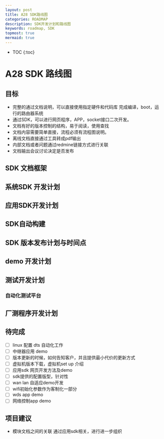 ```yaml
---
layout: post
title: A28 SDK路线图
categories: ROADMAP
description: SDK开发计划和路线图
keywords: roadmap, SDK
topmost: true
mermaid: true
---
```


* TOC
{:toc}


# A28 SDK 路线图

## 目标
- 完整的通过文档说明，可以直接使用指定硬件和代码库 完成编译，boot，运行的路由器系统
- 通过SDK，可以进行网页程序，APP，socket接口二次开发。
- 文档有好的版本控制的结构，易于阅读，使用查找
- 文档内容需要简单直接，流程必须有流程图说明。
- 离线文档直接通过工具转成pdf输出
- 内部文档或者问题通过redmine链接方式进行关联
- 文档输出会议讨论决定是否发布





## SDK 文档框架


## 系统SDK 开发计划

## 应用SDK开发计划

## SDK自动构建

## SDK 版本发布计划与时间点

## demo 开发计划

## 测试开发计划

### 自动化测试平台

## 厂测程序开发计划

## 待完成

- [ ] linux 配置 dts 自动化工作
- [ ] 中继器应用 demo
- [ ] 版本更新的时候，如何告知客户，并且提供最小代价的更新方式
- [ ] 虚拟机版本下载，虚拟机set up 介绍
- [ ] 应用sdk 网页开发方法及demo
- [ ] sdk提供的配置版型，针对性
- [ ] wan lan 自适应demo开发
- [ ] wifi初始化参数作为客制化一部分
- [ ] wds app demo
- [ ] 网络控制app demo

## 项目建议

- 模块文档之间的关联 通过应用sdk相关，进行进一步组织